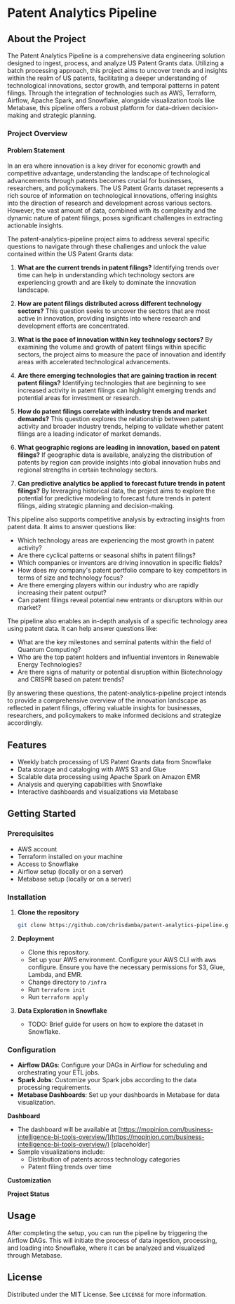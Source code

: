 # Patent Analytics Pipeline

## About the Project

The Patent Analytics Pipeline is a comprehensive data engineering solution designed to ingest, process, and analyze US Patent Grants data. Utilizing a batch processing approach, this project aims to uncover trends and insights within the realm of US patents, facilitating a deeper understanding of technological innovations, sector growth, and temporal patterns in patent filings. Through the integration of technologies such as AWS, Terraform, Airflow, Apache Spark, and Snowflake, alongside visualization tools like Metabase, this pipeline offers a robust platform for data-driven decision-making and strategic planning.

### Project Overview

#### Problem Statement

In an era where innovation is a key driver for economic growth and competitive advantage, understanding the landscape of technological advancements through patents becomes crucial for businesses, researchers, and policymakers. The US Patent Grants dataset represents a rich source of information on technological innovations, offering insights into the direction of research and development across various sectors. However, the vast amount of data, combined with its complexity and the dynamic nature of patent filings, poses significant challenges in extracting actionable insights.

The patent-analytics-pipeline project aims to address several specific questions to navigate through these challenges and unlock the value contained within the US Patent Grants data:

1. **What are the current trends in patent filings?** Identifying trends over time can help in understanding which technology sectors are experiencing growth and are likely to dominate the innovation landscape.

2. **How are patent filings distributed across different technology sectors?** This question seeks to uncover the sectors that are most active in innovation, providing insights into where research and development efforts are concentrated.

3. **What is the pace of innovation within key technology sectors?** By examining the volume and growth of patent filings within specific sectors, the project aims to measure the pace of innovation and identify areas with accelerated technological advancements.

4. **Are there emerging technologies that are gaining traction in recent patent filings?** Identifying technologies that are beginning to see increased activity in patent filings can highlight emerging trends and potential areas for investment or research.

5. **How do patent filings correlate with industry trends and market demands?** This question explores the relationship between patent activity and broader industry trends, helping to validate whether patent filings are a leading indicator of market demands.

6. **What geographic regions are leading in innovation, based on patent filings?** If geographic data is available, analyzing the distribution of patents by region can provide insights into global innovation hubs and regional strengths in certain technology sectors.

7. **Can predictive analytics be applied to forecast future trends in patent filings?** By leveraging historical data, the project aims to explore the potential for predictive modeling to forecast future trends in patent filings, aiding strategic planning and decision-making.

This pipeline also supports competitive analysis by extracting insights from patent data. It aims to answer questions like:

- Which technology areas are experiencing the most growth in patent activity?
- Are there cyclical patterns or seasonal shifts in patent filings?
- Which companies or inventors are driving innovation in specific fields?
- How does my company's patent portfolio compare to key competitors in terms of size and technology focus?
- Are there emerging players within our industry who are rapidly increasing their patent output?
- Can patent filings reveal potential new entrants or disruptors within our market?

The pipeline also enables an in-depth analysis of a specific technology area using patent data. It can help answer questions like:

- What are the key milestones and seminal patents within the field of Quantum Computing?
- Who are the top patent holders and influential inventors in Renewable Energy Technologies?
- Are there signs of maturity or potential disruption within Biotechnology and CRISPR based on patent trends?

By answering these questions, the patent-analytics-pipeline project intends to provide a comprehensive overview of the innovation landscape as reflected in patent filings, offering valuable insights for businesses, researchers, and policymakers to make informed decisions and strategize accordingly.

## Features

- Weekly batch processing of US Patent Grants data from Snowflake
- Data storage and cataloging with AWS S3 and Glue
- Scalable data processing using Apache Spark on Amazon EMR
- Analysis and querying capabilities with Snowflake
- Interactive dashboards and visualizations via Metabase

## Getting Started

### Prerequisites

- AWS account
- Terraform installed on your machine
- Access to Snowflake
- Airflow setup (locally or on a server)
- Metabase setup (locally or on a server)

### Installation

1. **Clone the repository**

   ```sh
   git clone https://github.com/chrisdamba/patent-analytics-pipeline.git

   ```

2. **Deployment**
   - Clone this repository.
   - Set up your AWS environment. Configure your AWS CLI with aws configure. Ensure you have the necessary permissions for S3, Glue, Lambda, and EMR.
   - Change directory to `/infra`
   - Run `terraform init`
   - Run `terraform apply`
3. **Data Exploration in Snowflake**
   - TODO: Brief guide for users on how to explore the dataset in Snowflake.



### Configuration
- **Airflow DAGs**: Configure your DAGs in Airflow for scheduling and orchestrating your ETL jobs.
- **Spark Jobs**: Customize your Spark jobs according to the data processing requirements.
- **Metabase Dashboards**: Set up your dashboards in Metabase for data visualization.

**Dashboard**

- The dashboard will be available at [https://mopinion.com/business-intelligence-bi-tools-overview/](https://mopinion.com/business-intelligence-bi-tools-overview/) [placeholder]
- Sample visualizations include:
  - Distribution of patents across technology categories
  - Patent filing trends over time

**Customization**

**Project Status**

## Usage
After completing the setup, you can run the pipeline by triggering the Airflow DAGs. This will initiate the process of data ingestion, processing, and loading into Snowflake, where it can be analyzed and visualized through Metabase.

## License
Distributed under the MIT License. See `LICENSE` for more information.

